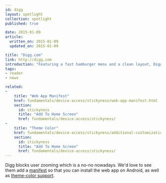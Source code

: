 ```yaml
---
id: digg
layout: spotlight
collection: spotlight
published: true

date: 2015-01-09
article:
  written_on: 2015-01-09
  updated_on: 2015-01-09

title: "Digg.com"
link: http://digg.com
introduction: "Featuring a fast hamburger menu and a clean layout, Digg works amazingly well on mobile."
tags: 
- reader
- news

related:
-
    title: "Web App Manifest"
    href: fundamentals/device-access/stickyness/web-app-manifest.html
    section:
      id: stickyness
      title: "Add To Home Screen"
      href: fundamentals/device-access/stickyness/
-
    title: "Theme Color"
    href: fundamentals/device-access/stickyness/additional-customizations.html
    section:
      id: stickyness
      title: "Add To Home Screen"
      href: fundamentals/device-access/stickyness/
---
```


<p>Digg blocks user zooming which is a no-no nowadays. We'd love to see them add a <a href="{{site.baseurl}}/{{page.related[0].href}}">manifest</a> so that you can install the web app on Android, as well as <a href="{{site.baseurl}}/{{page.related[1].href}}">theme-color support</a>.</p>